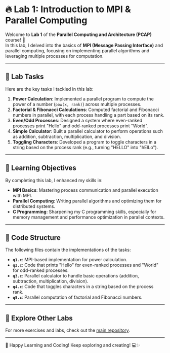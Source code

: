 # 🔥 **Lab 1: Introduction to MPI & Parallel Computing**

Welcome to **Lab 1** of the **Parallel Computing and Architecture (PCAP)** course! 🚀  
In this lab, I delved into the basics of **MPI (Message Passing Interface)** and parallel computing, focusing on implementing parallel algorithms and leveraging multiple processes for computation.

---

## 🧮 **Lab Tasks**

Here are the key tasks I tackled in this lab:

1. **Power Calculation**: Implemented a parallel program to compute the power of a number (`pow(x, rank)`) across multiple processes.
2. **Factorial & Fibonacci Calculations**: Computed factorial and Fibonacci numbers in parallel, with each process handling a part based on its rank.
3. **Even/Odd Processes**: Designed a system where even-ranked processes print "Hello" and odd-ranked processes print "World".
4. **Simple Calculator**: Built a parallel calculator to perform operations such as addition, subtraction, multiplication, and division.
5. **Toggling Characters**: Developed a program to toggle characters in a string based on the process rank (e.g., turning "HELLO" into "hElLo").

---

## 🚀 **Learning Objectives**

By completing this lab, I enhanced my skills in:

- **MPI Basics**: Mastering process communication and parallel execution with MPI.
- **Parallel Computing**: Writing parallel algorithms and optimizing them for distributed systems.
- **C Programming**: Sharpening my C programming skills, especially for memory management and performance optimization in parallel contexts.

---

## 📂 **Code Structure**

The following files contain the implementations of the tasks:

- **`q1.c`**: MPI-based implementation for power calculation.
- **`q2.c`**: Code that prints "Hello" for even-ranked processes and "World" for odd-ranked processes.
- **`q3.c`**: Parallel calculator to handle basic operations (addition, subtraction, multiplication, division).
- **`q4.c`**: Code that toggles characters in a string based on the process rank.
- **`q5.c`**: Parallel computation of factorial and Fibonacci numbers.

---

## 🔗 **Explore Other Labs**

For more exercises and labs, check out the [main repository](link_to_repo).

---

🚀 Happy Learning and Coding! Keep exploring and creating! 💻✨
